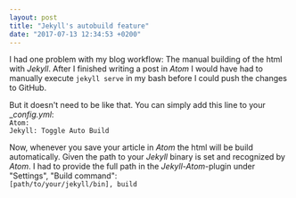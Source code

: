 ```yaml
---
layout: post
title: "Jekyll's autobuild feature"
date: "2017-07-13 12:34:53 +0200"
---
```


I had one problem with my blog workflow: The manual building of the html with _Jekyll_. After I finished writing a post in _Atom_ I would have had to manually execute `jekyll serve` in my bash before I could push the changes to GitHub.

But it doesn't need to be like that. You can simply add this line to your __config.yml_:   
`Atom:`  
  `Jekyll: Toggle Auto Build`

Now, whenever you save your article in _Atom_ the html will be build automatically. Given the path to your _Jekyll_ binary is set and recognized by _Atom_. I had to provide the full path in the _Jekyll-Atom_-plugin under "Settings", "Build command":    
`[path/to/your/jekyll/bin], build`
